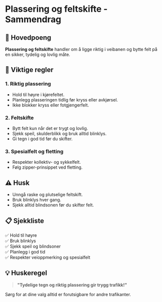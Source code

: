 
# Plassering og feltskifte - Sammendrag

## 🎯 Hovedpoeng

**Plassering og feltskifte** handler om å ligge riktig i veibanen og bytte felt på en sikker, tydelig og lovlig måte.

## 🔑 Viktige regler

### 1. **Riktig plassering**
- Hold til høyre i kjørefeltet.
- Planlegg plasseringen tidlig før kryss eller avkjørsel.
- Ikke blokker kryss eller fotgjengerfelt.

### 2. **Feltskifte**
- Bytt felt kun når det er trygt og lovlig.
- Sjekk speil, skulderblikk og bruk alltid blinklys.
- Gi tegn i god tid før du skifter.

### 3. **Spesialfelt og fletting**
- Respekter kollektiv- og sykkelfelt.
- Følg zipper-prinsippet ved fletting.

## ⚠️ Husk

- Unngå raske og plutselige feltskift.
- Bruk blinklys hver gang.
- Sjekk alltid blindsonen før du skifter felt.

## 📋 Sjekkliste

✅ Hold til høyre  
✅ Bruk blinklys  
✅ Sjekk speil og blindsoner  
✅ Planlegg i god tid  
✅ Respekter veioppmerking og spesialfelt

## 💡 Huskeregel

> **"Tydelige tegn og riktig plassering gir trygg trafikk!"**

Sørg for at dine valg alltid er forutsigbare for andre trafikanter.

